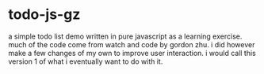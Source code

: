 # todo-js-gz

a simple todo list demo written in pure javascript as a learning exercise. much of the code come from watch and code by gordon zhu. i did however make a few changes of my own to improve user interaction. i would call this version 1 of what i eventually want to do with it. 
